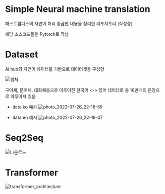# Simple Neural machine translation

패스트캠퍼스의 자연어 처리 중급반 내용을 정리한 리포지토리 (작성중)

해당 소스코드들은 Pytorch로 작성

# Dataset

Ai hub의 자연어 데이터를 기반으로 데이터셋을 구성함

![캡처](https://user-images.githubusercontent.com/18714388/181017004-8e127839-299a-4110-a284-9ebbbe232332.PNG)

구어체, 문어체, 대화체등으로 이루어진 한국어 <-> 영어 데이터로 총 16만개의 문장으로 이루어져 있음

* data.ko 예시
![photo_2022-07-26_22-18-59](https://user-images.githubusercontent.com/18714388/181017287-bd36b975-5e6d-4033-bfea-bf53d4ff69b0.jpg)

* data.en 예시
![photo_2022-07-26_22-19-07](https://user-images.githubusercontent.com/18714388/181017394-e6f5a152-0d5f-46e9-930c-cb269b7e83b3.jpg)


# Seq2Seq
![다운로드](https://user-images.githubusercontent.com/18714388/181017841-f41d0e8e-7428-4ae2-a185-bac44f1017e6.png)

# Transformer
![transformer_architecture](https://user-images.githubusercontent.com/18714388/181017858-d351fa69-bae3-4893-9e23-3bcfd9dfedfc.jpg)
